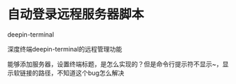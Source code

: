 # 自动登录远程服务器脚本

deepin-terminal

深度终端deepin-terminal的远程管理功能

能够添加服务器，设置终端标题，是怎么实现的？但是命令行提示符不显示~，显示软链接的路径，不知道这个bug怎么解决


